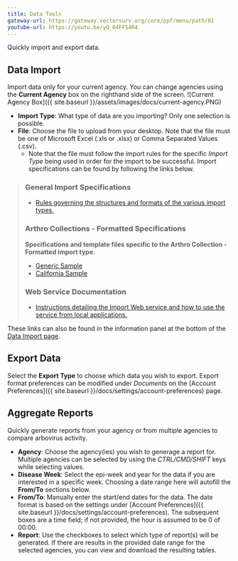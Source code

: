 ```yaml
---
title: Data Tools
gateway-url: https://gateway.vectorsurv.org/core/ppf/menu/path/81
youtube-url: https://youtu.be/yO_04FFS4R4
---
```


Quickly import and export data.

## Data Import

Import data only for your current agency. You can change agencies using the **Current Agency** box on the righthand side of the screen.
![Current Agency Box]({{ site.baseurl }}/assets/images/docs/current-agency.PNG)

- **Import Type**: What type of data are you importing? Only one selection is possible.
- **File**: Choose the file to upload from your desktop. Note that the file must be one of Microsoft Excel (.xls or .xlsx) or Comma Separated Values (.csv).
  - Note that the file must follow the import rules for the specific _Import Type_ being used in order for the import to be successful. Import specifications can be found by following the links below.

> ### General Import Specifications
>  - [Rules governing the structures and formats of the various import types.](https://gateway.vectorsurv.org/doc/ImportDataSpecification.xlsx)
> ### Arthro Collections - Formatted Specifications
> **Specifications and template files specific to the Arthro Collection - Formatted import type.**
> - [Generic Sample](https://gateway.vectorsurv.org//doc/arthro_collection_formatted/generic/generic.zip)
> - [California Sample](https://gateway.vectorsurv.org//doc/arthro_collection_formatted/CA/CA.zip)
> ### Web Service Documentation
> - [Instructions detailing the Import Web service and how to use the service from local applications.](https://trac.vectorsurv.org/gateway/wiki/ImportWebService)

These links can also be found in the information panel at the bottom of the [Data Import page](https://gateway.vectorsurv.org/core/ppf/import).
## Export Data

Select the **Export Type** to choose which data you wish to export. Export format preferences can be modified under _Documents_ on the [Account Preferences]({{ site.baseurl }}/docs/settings/account-preferences) page.

## Aggregate Reports

Quickly generate reports from your agency or from multiple agencies to compare arbovirus activity.

- **Agency**: Choose the agency(ies) you wish to generage a report for. Multiple agencies can be selected by using the _CTRL/CMD/SHIFT_ keys while selecting values.
- **Disease Week**: Select the epi-week and year for the data if you are interested in a specific week. Choosing a date range here will autofill the **From/To** sections below.
- **From/To**: Manually enter the start/end dates for the data. The date format is based on the settings under [Account Preferences]({{ site.baseurl }}/docs/settings/account-preferences). The subsequent boxes are a time field; if not provided, the hour is assumed to be 0 of 00:00.
- **Report**: Use the checkboxes to select which type of report(s) will be generated. If there are results in the provided date range for the selected agencies, you can view and download the resulting tables.
